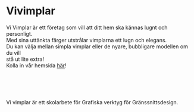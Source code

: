# Vivimplar

Vi Vimplar är ett företag som vill att ditt hem ska kännas lugnt och personligt.<br>
Med sina uttänkta färger utstrålar vimplarna ett lugn och elegans.<br> 
Du kan välja mellan simpla vimplar eller de nyare, bubbligare modellen om du vill <br>
stå ut lite extra!<br>
Kolla in vår hemsida [här](https://mikaelaand.github.io/Vivimplar/)! 

<br>
<br>
<br>
<br>
Vi vimplar är ett skolarbete för Grafiska verktyg för Gränssnittsdesign. 

